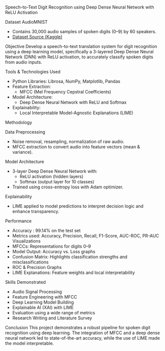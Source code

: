 Speech-to-Text Digit Recognition using Deep Dense Neural Network with ReLU Activation

Dataset
AudioMNIST 
- Contains 30,000 audio samples of spoken digits (0–9) by 60 speakers.  
- [Dataset Source (Kaggle)](https://www.kaggle.com/datasets/sripaadsrinivasan/audio-mnist)

Objective
Develop a speech-to-text translation system for digit recognition using a deep learning model, 
specifically a 3-layered Deep Dense Neural Network (DNN) with ReLU activation, 
to accurately classify spoken digits from audio inputs.

Tools & Technologies Used
- Python Libraries: Librosa, NumPy, Matplotlib, Pandas
- Feature Extraction:  
  - MFCC (Mel Frequency Cepstral Coefficients)
- Model Architecture:  
  - Deep Dense Neural Network with ReLU and Softmax
- Explainability:  
  - Local Interpretable Model-Agnostic Explanations (LIME)

Methodology

Data Preprocessing
- Noise removal, resampling, normalization of raw audio.
- MFCC extraction to convert audio into feature vectors (mean & variance).

Model Architecture
- 3-layer Deep Dense Neural Network with:
  - ReLU activation (hidden layers)
  - Softmax (output layer for 10 classes)
- Trained using cross-entropy loss with Adam optimizer.

Explainability
- LIME applied to model predictions to interpret decision logic and enhance transparency.

Performance
- Accuracy : 99.14% on the test set
- Metrics used: Accuracy, Precision, Recall, F1-Score, AUC-ROC, PR-AUC
Visualizations
- MFCCs: Representations for digits 0–9
- Model Output: Accuracy vs. Loss graphs
- Confusion Matrix: Highlights classification strengths and misclassifications
- ROC & Precision Graphs
- LIME Explanations: Feature weights and local interpretability

Skills Demonstrated
- Audio Signal Processing  
- Feature Engineering with MFCC  
- Deep Learning Model Building  
- Explainable AI (XAI) with LIME  
- Evaluation using a wide range of metrics  
- Research Writing and Literature Survey


Conclusion
This project demonstrates a robust pipeline for spoken digit recognition using deep learning. 
The integration of MFCC and a deep dense neural network led to state-of-the-art accuracy, 
while the use of LIME made the model interpretable. 



